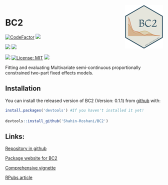 
<img src='man/figures/logo.png' align="right" height="139" />

<!-- README.md is generated from README.Rmd. Please edit that file -->

# BC2

<!-- badges: start -->
[![CodeFactor](https://www.codefactor.io/repository/github/Shahin-Roshani/BC2/badge)](https://www.codefactor.io/repository/github/Shahin-Roshani/BC2)
[![](https://codecov.io/gh/Shahin-Roshani/BC2/branch/master/graph/badge.svg)](https://codecov.io/gh/Shahin-Roshani/BC2)

[![](https://img.shields.io/badge/lifecycle-maturing-blue.svg)](https://lifecycle.r-lib.org/articles/stages.html#maturing)
[![](https://img.shields.io/github/last-commit/Shahin-Roshani/BC2.svg)](https://github.com/Shahin-Roshani/BC2/commits/master)

[![](https://img.shields.io/badge/devel%20version-0.1.1-blue.svg)](https://github.com/Shahin-Roshani/BC2)
[![License:
MIT](https://img.shields.io/badge/license-MIT-blue.svg)](https://cran.r-project.org/web/licenses/MIT)
[![](https://img.shields.io/github/languages/code-size/Shahin-Roshani/BC2.svg)](https://github.com/Shahin-Roshani/BC2)
<!-- badges: end -->

Fitting and evaluating Multivariate semi-continuous proportionally
constrained two-part fixed effects models.

## Installation

You can install the released version of BC2 (Version: 0.1.1) from
[github](https://github.com) with:

``` r
install.packages('devtools') #If you haven't installed it yet!

devtools::install_github('Shahin-Roshani/BC2')
```

## Links:

[Repository in github](https://github.com/Shahin-Roshani/BC2)

[Package website for BC2](https://shahin-roshani.github.io/BC2)

[Comprehensive
vignette](https://shahin-roshani.github.io/BC2/articles/BC2.html)

[RPubs article](https://rpubs.com/ShahinRoshani/BC2)
